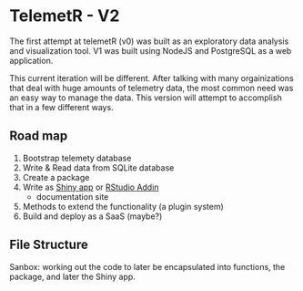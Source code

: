 # TelemetR - V2

The first attempt at telemetR (v0) was built as an exploratory data analysis and visualization tool. V1 was built using NodeJS and PostgreSQL as a web application. 

This current iteration will be different. After talking with many orgainizations that deal with huge amounts of telemetry data, the most common need was an easy way to manage the data. This version will attempt to accomplish that in a few different ways. 

## Road map

1. Bootstrap telemety database
1. Write & Read data from SQLite database
1. Create a package
1. Write as [Shiny app](http://shiny.rstudio.com/) or [RStudio Addin](https://rstudio.github.io/rstudio-extensions/rstudio_addins.html)
    * documentation site
1. Methods to extend the functionality (a plugin system)
1. Build and deploy as a SaaS (maybe?)

## File Structure

Sanbox: working out the code to later be encapsulated into functions, the package, and later the Shiny app.

